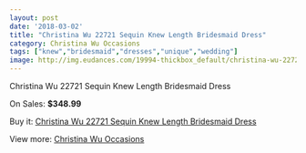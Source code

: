 ```yaml
---
layout: post
date: '2018-03-02'
title: "Christina Wu 22721 Sequin Knew Length Bridesmaid Dress"
category: Christina Wu Occasions
tags: ["knew","bridesmaid","dresses","unique","wedding"]
image: http://img.eudances.com/19994-thickbox_default/christina-wu-22721-sequin-knew-length-bridesmaid-dress.jpg
---
```

Christina Wu 22721 Sequin Knew Length Bridesmaid Dress

On Sales: **$348.99**
<a href="https://www.eudances.com/en/christina-wu-occasions/5983-christina-wu-22721-sequin-knew-length-bridesmaid-dress.html"><amp-img layout="responsive" width="600" height="600" src="//img.eudances.com/19994-thickbox_default/christina-wu-22721-sequin-knew-length-bridesmaid-dress.jpg" alt="Christina Wu 22721 Sequin Knew Length Bridesmaid Dress 0" /></a>
<a href="https://www.eudances.com/en/christina-wu-occasions/5983-christina-wu-22721-sequin-knew-length-bridesmaid-dress.html"><amp-img layout="responsive" width="600" height="600" src="//img.eudances.com/19995-thickbox_default/christina-wu-22721-sequin-knew-length-bridesmaid-dress.jpg" alt="Christina Wu 22721 Sequin Knew Length Bridesmaid Dress 1" /></a>

Buy it: [Christina Wu 22721 Sequin Knew Length Bridesmaid Dress](https://www.eudances.com/en/christina-wu-occasions/5983-christina-wu-22721-sequin-knew-length-bridesmaid-dress.html "Christina Wu 22721 Sequin Knew Length Bridesmaid Dress")

View more: [Christina Wu Occasions](https://www.eudances.com/en/59-christina-wu-occasions "Christina Wu Occasions")